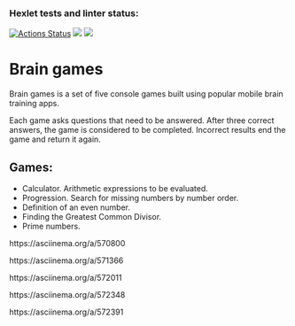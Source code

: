 ### Hexlet tests and linter status:
[![Actions Status](https://github.com/SevHope/frontend-project-44/workflows/hexlet-check/badge.svg)](https://github.com/SevHope/frontend-project-44/actions)
<a href="https://codeclimate.com/github/SevHope/frontend-project-44/test_coverage"><img src="https://api.codeclimate.com/v1/badges/df2848d6a36816ac6653/test_coverage" /></a>
<a href="https://codeclimate.com/github/SevHope/frontend-project-44/maintainability"><img src="https://api.codeclimate.com/v1/badges/df2848d6a36816ac6653/maintainability" /></a>
<h1>Brain games</h1>
<p>Brain games is a set of five console games built using popular mobile brain training apps.</p>
<p>Each game asks questions that need to be answered. After three correct answers, the game is considered to be completed. Incorrect results end the game and return it again.</p>
<h2>Games:</h2>
<ul>
<li>Calculator. Arithmetic expressions to be evaluated.</li>
<li>Progression. Search for missing numbers by number order.</li>
<li>Definition of an even number.</li>
<li>Finding the Greatest Common Divisor.</li>
<li>Prime numbers.</li>
</ul>
<p>https://asciinema.org/a/570800</p>
<p>https://asciinema.org/a/571366</p>
<p>https://asciinema.org/a/572011</p>
<p>https://asciinema.org/a/572348</p>
<p>https://asciinema.org/a/572391</p>
